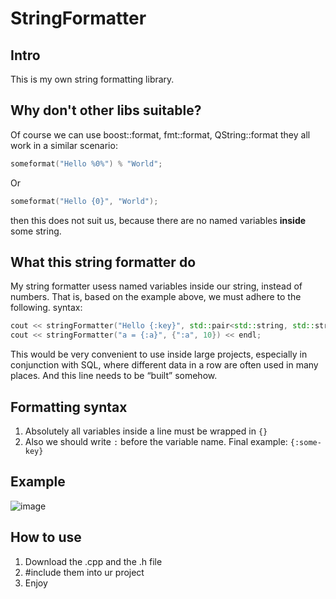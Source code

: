 # StringFormatter
## Intro
This is my own string formatting library. 

## Why don't other libs suitable?
Of course we can use boost::format, fmt::format, QString::format they all work in a similar scenario:
```c++
someformat("Hello %0%") % "World";
```
Or
```c++
someformat("Hello {0}", "World");
```
then this does not suit us, because there are no named variables <b>inside</b> some string. 

## What this string formatter do
My string formatter usess named variables inside our string, instead of numbers.
That is, based on the example above, we must adhere to the following. syntax:
```c++
cout << stringFormatter("Hello {:key}", std::pair<std::string, std::string>(":key", "value")) << endl;
cout << stringFormatter("a = {:a}", {":a", 10}) << endl;
```

This would be very convenient to use inside large projects, especially in conjunction with SQL, where different data in a row are often used in many places. And this line needs to be “built” somehow.

## Formatting syntax
1. Absolutely all variables inside a line must be wrapped in ```{}```
2. Also we should write ```:``` before the variable name.
Final example: ```{:some-key}```

## Example
![image](https://github.com/Ihavenonames2/StringFormatter/assets/115930939/3bbcbf29-2993-439c-ac7f-626118370bf1)

## How to use
1. Download the .cpp and the .h file
2. #include them into ur project
3. Enjoy
